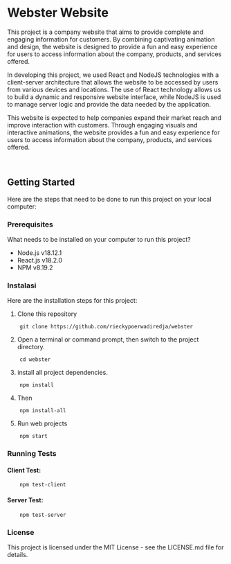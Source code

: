 # Webster Website

This project is a company website that aims to provide complete and engaging information for customers. By combining captivating animation and design, the website is designed to provide a fun and easy experience for users to access information about the company, products, and services offered.

In developing this project, we used React and NodeJS technologies with a client-server architecture that allows the website to be accessed by users from various devices and locations. The use of React technology allows us to build a dynamic and responsive website interface, while NodeJS is used to manage server logic and provide the data needed by the application.

This website is expected to help companies expand their market reach and improve interaction with customers. Through engaging visuals and interactive animations, the website provides a fun and easy experience for users to access information about the company, products, and services offered.

<br/>

## Getting Started

Here are the steps that need to be done to run this project on your local computer:

### Prerequisites

What needs to be installed on your computer to run this project?

- Node.js v18.12.1
- React.js v18.2.0
- NPM v8.19.2

### Instalasi

Here are the installation steps for this project:

1. Clone this repository

```
    git clone https://github.com/rieckypoerwadiredja/webster
```

2. Open a terminal or command prompt, then switch to the project directory.

```
    cd webster
```

3. install all project dependencies.

```
    npm install
```

4. Then

```
    npm install-all
```

5.  Run web projects

```
    npm start
```

### Running Tests

#### Client Test:

```
    npm test-client
```

#### Server Test:

```
    npm test-server
```

### License

This project is licensed under the MIT License - see the LICENSE.md file for details.
